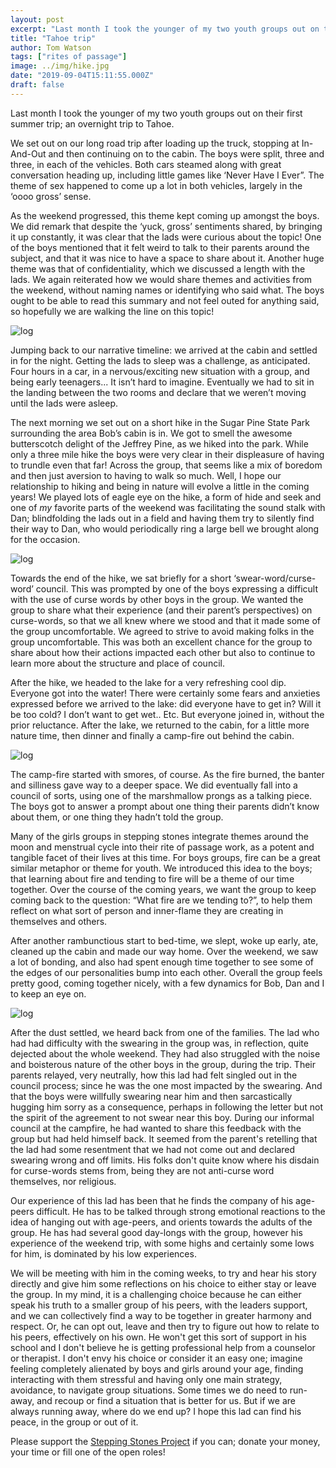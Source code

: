 ```yaml
---
layout: post
excerpt: "Last month I took the younger of my two youth groups out on their first summer trip; an overnight trip to Tahoe."
title: "Tahoe trip"
author: Tom Watson
tags: ["rites of passage"]
image: ../img/hike.jpg
date: "2019-09-04T15:11:55.000Z"
draft: false
---
```


Last month I took the younger of my two youth groups out on their first summer trip; an overnight trip to Tahoe.

We set out on our long road trip after loading up the truck, stopping at In-And-Out
and then continuing on to the cabin. The boys were split, three and three, in each
of the vehicles. Both cars steamed along with great conversation heading up,
including little games like ‘Never Have I Ever”. The theme of sex happened to
come up a lot in both vehicles, largely in the ‘oooo gross’ sense.

As the weekend progressed, this theme kept coming up amongst the boys. We did
remark that despite the ‘yuck, gross’ sentiments shared, by bringing it up
constantly, it was clear that the lads were curious about the topic! One of the boys
mentioned that it felt weird to talk to their parents around the subject, and that it
was nice to have a space to share about it. Another huge theme was that of
confidentiality, which we discussed a length with the lads. We again reiterated how
we would share themes and activities from the weekend, without naming names or
identifying who said what. The boys ought to be able to read this summary and not
feel outed for anything said, so hopefully we are walking the line on this topic!

![log](/img/log.jpg)

Jumping back to our narrative timeline: we arrived at the cabin and settled in for
the night. Getting the lads to sleep was a challenge, as anticipated. Four hours in a
car, in a nervous/exciting new situation with a group, and being early teenagers...
It isn’t hard to imagine. Eventually we had to sit in the landing between the two
rooms and declare that we weren’t moving until the lads were asleep.

The next morning we set out on a short hike in the Sugar Pine State Park
surrounding the area Bob’s cabin is in. We got to smell the awesome butterscotch
delight of the Jeffrey Pine, as we hiked into the park. While only a three mile hike the boys were very clear in their displeasure of having to trundle even that far!
Across the group, that seems like a mix of boredom and then just aversion to
having to walk so much. Well, I hope our relationship to hiking and being in
nature will evolve a little in the coming years! We played lots of eagle eye on the
hike, a form of hide and seek and one of *my* favorite parts of the weekend was
facilitating the sound stalk with Dan; blindfolding the lads out in a field and having
them try to silently find their way to Dan, who would periodically ring a large bell
we brought along for the occasion.

![log](/img/sound.jpg)

Towards the end of the hike, we sat briefly for a short ‘swear-word/curse-word’
council. This was prompted by one of the boys expressing a difficult with the use of curse words by other boys in the group. We wanted the group to share what their experience (and their parent’s
perspectives) on curse-words, so that we all knew where we stood and that it made
some of the group uncomfortable. We agreed to strive to avoid making folks in the
group uncomfortable. This was both an excellent chance for the group to share
about how their actions impacted each other but also to continue to learn more
about the structure and place of council. 

After the hike, we headed to the lake for a very refreshing cool dip. Everyone got
into the water! There were certainly some fears and anxieties expressed before we
arrived to the lake: did everyone have to get in? Will it be too cold? I don’t want to
get wet.. Etc. But everyone joined in, without the prior reluctance. After the lake,
we returned to the cabin, for a little more nature time, then dinner and finally a
camp-fire out behind the cabin.

![log](/img/lake.jpg)

The camp-fire started with smores, of course. As the fire burned, the banter and
silliness gave way to a deeper space. We did eventually fall into a council of sorts,
using one of the marshmallow prongs as a talking piece. The boys got to answer a
prompt about one thing their parents didn’t know about them, or one thing they
hadn’t told the group. 

Many of the girls groups in stepping stones integrate themes
around the moon and menstrual cycle into their rite of passage work, as a potent
and tangible facet of their lives at this time. For boys groups, fire can be a great
similar metaphor or theme for youth. We introduced this idea to the boys; that
learning about fire and tending to fire will be a theme of our time together. Over
the course of the coming years, we want the group to keep coming back to the
question: “What fire are we tending to?”, to help them reflect on what sort of
person and inner-flame they are creating in themselves and others.

After another rambunctious start to bed-time, we slept, woke up early, ate, cleaned
up the cabin and made our way home. Over the weekend, we saw a lot of bonding,
and also had spent enough time together to see some of the edges of our
personalities bump into each other. Overall the group feels pretty good, coming
together nicely, with a few dynamics for Bob, Dan and I to keep an eye on. 

![log](/img/homeward.jpg)

After the dust settled, we heard back from one of the families. The lad who had had difficulty with the swearing in the group was, in reflection, quite dejected about the whole weekend. They had also struggled with the noise and boisterous nature of the other boys in the group, during the trip. Their parents relayed, very neutrally, how this lad had felt singled out in the council process; since he was the one most impacted by the swearing. And that the boys were willfully swearing near him and then sarcastically hugging him sorry as a consequence, perhaps in following the letter but not the spirit of the agreement to not swear near this boy. During our informal council at the campfire, he had wanted to share this feedback with the group but had held himself back. It seemed from the parent's retelling that the lad had some resentment that we had not come out and declared swearing wrong and off limits. His folks don't quite know where his disdain for curse-words stems from, being they are not anti-curse word themselves, nor religious.

Our experience of this lad has been that he finds the company of his age-peers difficult. He has to be talked through strong emotional reactions to the idea of hanging out with age-peers, and orients towards the adults of the group. He has had several good day-longs with the group, however his experience of the weekend trip, with some highs and certainly some lows for him, is dominated by his low experiences.

We will be meeting with him in the coming weeks, to try and hear his story directly and give him some reflections on his choice to either stay or leave the group. In my mind, it is a challenging choice because he can either speak his truth to a smaller group of his peers, with the leaders support, and we can collectively find a way to be together in greater harmony and respect. Or, he can opt out, leave and then try to figure out how to relate to his peers, effectively on his own. He won't get this sort of support in his school and I don't believe he is getting professional help from a counselor or therapist. I don't envy his choice or consider it an easy one; imagine feeling completely alienated by boys and girls around your age, finding interacting with them stressful and having only one main strategy, avoidance, to navigate group situations. Some times we do need to run-away, and recoup or find a situation that is better for us. But if we are always running away, where do we end up? I hope this lad can find his peace, in the group or out of it.

Please support the [Stepping Stones Project](https://www.steppingstonesproject.org/) if you can; donate your money, your time or fill one of the open roles!